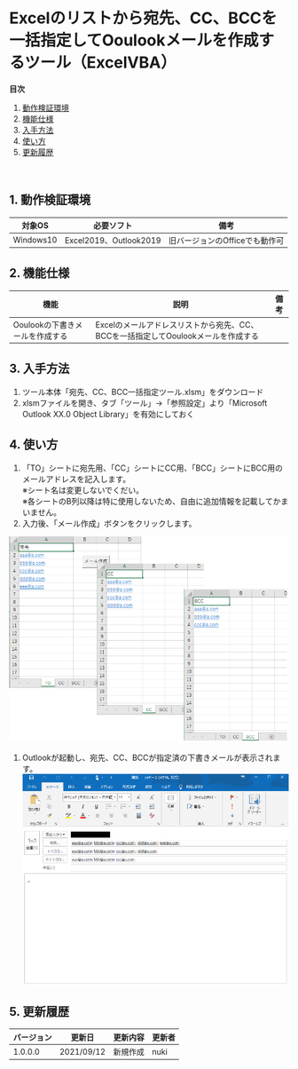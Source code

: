 # Excelのリストから宛先、CC、BCCを一括指定してOoulookメールを作成するツール（ExcelVBA）


**目次**
 1. [動作検証環境](#1)
 2. [機能仕様](#2)
 3. [入手方法](#3)
 4. [使い方](#4)
 5. [更新履歴](#5)

<br>

##  1. <a name='1'></a>動作検証環境

|対象OS|必要ソフト|備考|
|--|--|--|
|Windows10|Excel2019、Outlook2019|旧バージョンのOfficeでも動作可|

##  2. <a name='2'></a>機能仕様

|機能|説明|備考|
|--|--|--|
|Ooulookの下書きメールを作成する|Excelのメールアドレスリストから宛先、CC、BCCを一括指定してOoulookメールを作成する|

##  3. <a name='3'></a>入手方法

1. ツール本体「宛先、CC、BCC一括指定ツール.xlsm」をダウンロード
1. xlsmファイルを開き、タブ「ツール」→「参照設定」より「Microsoft Outlook XX.0 Object Library」を有効にしておく


##  4. <a name='4'></a>使い方

1. 「TO」シートに宛先用、「CC」シートにCC用、「BCC」シートにBCC用のメールアドレスを記入します。<br>※シート名は変更しないでくだい。<br>※各シートのB列以降は特に使用しないため、自由に追加情報を記載してかまいません。
1. 入力後、「メール作成」ボタンをクリックします。
<!-- ![icon](./img/appendix_01.png) -->
![image](https://github.com/nuki333/ExcelVBA01_CreateOutlookMail/blob/main/img/appendix_01.png?raw=true)
1. Outlookが起動し、宛先、CC、BCCが指定済の下書きメールが表示されます。
![icon](./img/appendix_02.png)

<div style="page-break-before:always"></div>

##  5. <a name='5'></a>更新履歴
|バージョン|更新日|更新内容|更新者|
|--|--|--|--|
|1.0.0.0|2021/09/12|新規作成|nuki|
